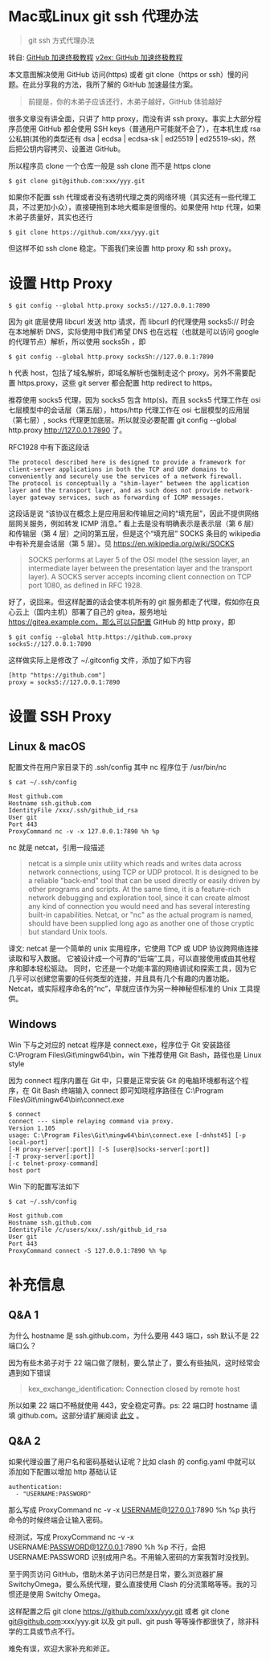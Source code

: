 # Mac或Linux git ssh 代理办法
> git ssh 方式代理办法

转自: [GitHub 加速终极教程](https://hellodk.cn/post/975)           [v2ex: GitHub 加速终极教程](https://www.v2ex.com/t/843383)

本文意图解决使用 GitHub 访问(https) 或者 git clone（https or ssh）慢的问题。在此分享我的方法，我所了解的 GitHub 加速最佳方案。

> 前提是，你的木弟子应该还行，木弟子越好，GitHub 体验越好

很多文章没有讲全面，只讲了 http proxy，而没有讲 ssh proxy。事实上大部分程序员使用 GitHub 都会使用 SSH keys（普通用户可能就不会了），在本机生成 rsa 公私钥(其他的类型还有 dsa | ecdsa | ecdsa-sk | ed25519 | ed25519-sk)，然后把公钥内容拷贝、设置进 GitHub。

所以程序员 clone 一个仓库一般是 ssh clone 而不是 https clone

```
$ git clone git@github.com:xxx/yyy.git
```

如果你不配置 ssh 代理或者没有透明代理之类的网络环境（其实还有一些代理工具，不过更加小众），直接硬拖到本地大概率是很慢的。如果使用 http 代理，如果木弟子质量好，其实也还行

```
$ git clone https://github.com/xxx/yyy.git
```

但这样不如 ssh clone 稳定。下面我们来设置 http proxy 和 ssh proxy。

# 设置 Http Proxy

```
$ git config --global http.proxy socks5://127.0.0.1:7890
```

因为 git 底层使用 libcurl 发送 http 请求，而 libcurl 的代理使用 socks5:// 时会在本地解析 DNS，实际使用中我们希望 DNS 也在远程（也就是可以访问 google 的代理节点）解析，所以使用 socks5h ，即

```
$ git config --global http.proxy socks5h://127.0.0.1:7890
```

h 代表 host，包括了域名解析，即域名解析也强制走这个 proxy。另外不需要配置 https.proxy，这些 git server 都会配置 http redirect to https。

推荐使用 socks5 代理，因为 socks5 包含 http(s)。而且 socks5 代理工作在 osi 七层模型中的会话层（第五层），https/http 代理工作在 osi 七层模型的应用层（第七层）, socks 代理更加底层。所以就没必要配置 git config --global http.proxy http://127.0.0.1:7890 了。

RFC1928 中有下面这段话

```
The protocol described here is designed to provide a framework for
client-server applications in both the TCP and UDP domains to
conveniently and securely use the services of a network firewall.
The protocol is conceptually a "shim-layer" between the application
layer and the transport layer, and as such does not provide network-
layer gateway services, such as forwarding of ICMP messages.
```

这段话是说 “该协议在概念上是应用层和传输层之间的“填充层”，因此不提供网络层网关服务，例如转发 ICMP 消息。” 看上去是没有明确表示是表示层（第 6 层）和传输层（第 4 层）之间的第五层，但是这个“填充层” SOCKS 条目的 wikipedia 中有补充是会话层（第 5 层）。见 https://en.wikipedia.org/wiki/SOCKS


> SOCKS performs at Layer 5 of the OSI model (the session layer, an intermediate layer between the presentation layer and the transport layer). A SOCKS server accepts incoming client connection on TCP port 1080, as defined in RFC 1928.

好了，说回来。但这样配置的话会使本机所有的 git 服务都走了代理，假如你在良心云上（国内主机）部署了自己的 gitea，服务地址 https://gitea.example.com，那么可以只配置 GitHub 的 http proxy，即

```
$ git config --global http.https://github.com.proxy socks5://127.0.0.1:7890
```

这样做实际上是修改了 ~/.gitconfig 文件，添加了如下内容

```
[http "https://github.com"]
proxy = socks5://127.0.0.1:7890
```

# 设置 SSH Proxy
## Linux & macOS

配置文件在用户家目录下的 .ssh/config 其中 nc 程序位于 /usr/bin/nc

```
$ cat ~/.ssh/config

Host github.com
Hostname ssh.github.com
IdentityFile /xxx/.ssh/github_id_rsa
User git
Port 443
ProxyCommand nc -v -x 127.0.0.1:7890 %h %p
```

nc 就是 netcat，引用一段描述

> netcat is a simple unix utility which reads and writes data across network connections, using TCP or UDP protocol. It is designed to be a reliable "back-end" tool that can be used directly or easily driven by other programs and scripts. At the same time, it is a feature-rich network debugging and exploration tool, since it can create almost any kind of connection you would need and has several interesting built-in capabilities. Netcat, or "nc" as the actual program is named, should have been supplied long ago as another one of those cryptic but standard Unix tools.

译文: netcat 是一个简单的 unix 实用程序，它使用 TCP 或 UDP 协议跨网络连接读取和写入数据。 它被设计成一个可靠的“后端”工具，可以直接使用或由其他程序和脚本轻松驱动。 同时，它还是一个功能丰富的网络调试和探索工具，因为它几乎可以创建您需要的任何类型的连接，并且具有几个有趣的内置功能。 Netcat，或实际程序命名的“nc”，早就应该作为另一种神秘但标准的 Unix 工具提供。

## Windows
Win 下与之对应的 netcat 程序是 connect.exe，程序位于 Git 安装路径 C:\Program Files\Git\mingw64\bin，win 下推荐使用 Git Bash，路径也是 Linux style

因为 connect 程序内置在 Git 中，只要是正常安装 Git 的电脑环境都有这个程序，在 Git Bash 终端输入 connect 即可知晓程序路径在 C:\Program Files\Git\mingw64\bin\connect.exe

```
$ connect
connect --- simple relaying command via proxy.
Version 1.105
usage: C:\Program Files\Git\mingw64\bin\connect.exe [-dnhst45] [-p local-port]
[-H proxy-server[:port]] [-S [user@]socks-server[:port]]
[-T proxy-server[:port]]
[-c telnet-proxy-command]
host port
```

Win 下的配置写法如下

```
$ cat ~/.ssh/config

Host github.com
Hostname ssh.github.com
IdentityFile /c/users/xxx/.ssh/github_id_rsa
User git
Port 443
ProxyCommand connect -S 127.0.0.1:7890 %h %p
```

# 补充信息
## Q&A 1

为什么 hostname 是 ssh.github.com，为什么要用 443 端口，ssh 默认不是 22 端口么？

因为有些木弟子对于 22 端口做了限制，要么禁止了，要么有些抽风，这时经常会遇到如下错误

> kex_exchange_identification: Connection closed by remote host

所以如果 22 端口不畅就使用 443，安全稳定可靠。ps: 22 端口时 hostname 请填 github.com。这部分请扩展阅读 [此文](https://docs.github.com/cn/authentication/troubleshooting-ssh/using-ssh-over-the-https-port) 。

## Q&A 2

如果代理设置了用户名和密码基础认证呢？比如 clash 的 config.yaml 中就可以添加如下配置以增加 http 基础认证
```
authentication:
  - "USERNAME:PASSWORD"
```

那么写成 ProxyCommand nc -v -x USERNAME@127.0.0.1:7890 %h %p 执行命令的时候终端会让输入密码。

经测试，写成 ProxyCommand nc -v -x USERNAME:PASSWORD@127.0.0.1:7890 %h %p 不行，会把 USERNAME:PASSWORD 识别成用户名。不用输入密码的方案我暂时没找到。

至于网页访问 GitHub，借助木弟子访问已然是日常，要么浏览器扩展 SwitchyOmega，要么系统代理，要么直接使用 Clash 的分流策略等等。我的习惯还是使用 Switchy Omega。

这样配置之后 git clone https://github.com/xxx/yyy.git 或者 git clone git@github.com:xxx/yyy.git 以及 git pull、git push 等等操作都很快了，除非科学的工具或节点不行。

难免有误，欢迎大家补充和斧正。

